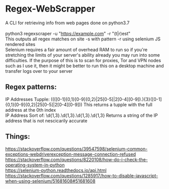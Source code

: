 # Regex-WebScrapper
A CLI for retrieving info from web pages done on python3.7 <br/><br/>
python3 regexscraper -u "https://example.com" -r "(t|r)est"<br/>
This outputs all regex matches on site -s with pattern -r using selenium JS rendered sites 
<br/>
Selenium requires a fair amount of overhead RAM to run so if you're stretching the limits of your server's ability already you may run into some difficulties.
If the purpose of this is to scan for proxies, Tor and VPN nodes such as I use it, then it might be better to run this on a desktop machine and transfer logs over to your server<br>
## Regex patterns:
IP Addresses Tupple: ((([0-1]{0,1}[0-9]{0,2}|25[0-5]|2[0-4][0-9])\.){3}([0-1]{0,1}[0-9]{0,2}|25[0-5]|2[0-4][0-9])) This returns a tupple with the full address at the 0th index <br/>
IP Address Sort of: \d{1,3}\.\d{1,3}\.\d{1,3}\.\d{1,3} Returns a string of the IP address that is not nescicarily accurate
## Things: 
https://stackoverflow.com/questions/39547598/selenium-common-exceptions-webdriverexception-message-connection-refused<br/>
https://stackoverflow.com/questions/8220108/how-do-i-check-the-operating-system-in-python<br/>
https://selenium-python.readthedocs.io/api.html<br/>
https://stackoverflow.com/questions/1285917/how-to-disable-javascript-when-using-selenium/51681608#51681608<br/>
